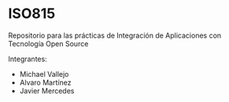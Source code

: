 # ISO815
Repositorio para las prácticas de Integración de Aplicaciones con Tecnología Open Source

Integrantes:

- Michael Vallejo
- Alvaro Martínez
- Javier Mercedes
